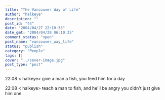 ```yaml
---
title: "The Vancouver Way of Life"
author: "halkeye"
description: ""
post_id: "44"
date: "2004/04/27 22:10:35"
date_gmt: "2004/04/28 06:10:35"
comment_status: "open"
post_name: "vancouver_way_life"
status: "publish"
category: "People"
tags: []
cover: "../cover-image.jpg"
post_type: "post"
---
```


22:08 &lt; halkeye&gt; give a man a fish, you feed him for a day  

22:08 &lt; halkeye&gt; teach a man to fish, and he'll be angry you didn't just give him one
